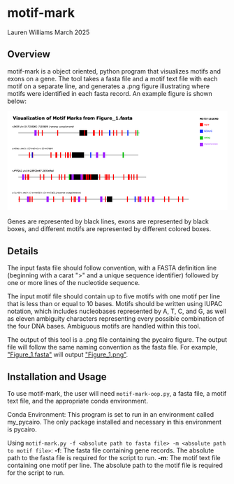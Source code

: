# motif-mark 
Lauren Williams
March 2025

## Overview
motif-mark is a object oriented, python program that visualizes motifs and exons on a gene. The tool takes a fasta file and a motif text file with each motif on a separate line, and generates a .png figure illustrating where motifs were identified in each fasta record. An example figure is shown below:

![example image](https://github.com/laurenrw12/motif-mark/blob/main/Figure_1.png)

Genes are represented by black lines, exons are represented by black boxes, and different motifs are represented by different colored boxes.

## Details
The input fasta file should follow convention, with a FASTA definition line (beginning with a carat ">" and a unique sequence identifier) followed by one or more lines of the nucleotide sequence.

The input motif file should contain up to five motifs with one motif per line that is less than or equal to 10 bases. Motifs should be written using IUPAC notation, which includes nucleobases represented by A, T, C, and G, as well as eleven ambiguity characters representing every possible combination of the four DNA bases. Ambiguous motifs are handled within this tool.

The output of this tool is a .png file containing the pycairo figure. The output file will follow the same naming convention as the fasta file. For example, ["Figure_1.fasta"](https://github.com/laurenrw12/motif-mark/blob/main/Figure_1.txt) will output ["Figure_1.png"](https://github.com/laurenrw12/motif-mark/blob/main/Figure_1.png).

## Installation and Usage
To use motif-mark, the user will need ```motif-mark-oop.py```, a fasta file, a motif text file, and the appropriate conda environment.

Conda Environment:
This program is set to run in an environment called my_pycairo. The only package installed and necessary in this environment is pycairo.

Using ```motif-mark.py -f <absolute path to fasta file> -m <absolute path to motif file>```:
**-f**: The fasta file containing gene records. The absolute path to the fasta file is required for the script to run.
**-m**: The motif text file containing one motif per line. The absolute path to the motif file is required for the script to run.